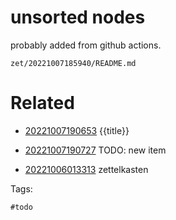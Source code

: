 # unsorted nodes

probably added from github actions.

` zet/20221007185940/README.md `

# Related

- [20221007190653](/zet/20221007190653/README.md) {{title}}

- [20221007190727](/zet/20221007190727/README.md) TODO: new item

- [20221006013313](/zet/20221006013313/README.md) zettelkasten

Tags:

    #todo

